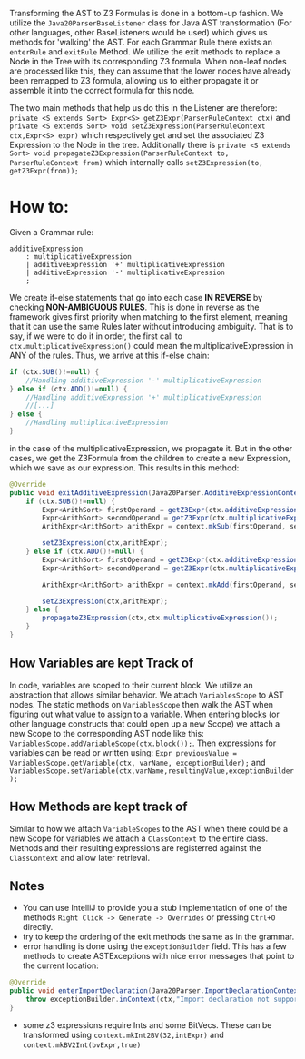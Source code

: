 Transforming the AST to Z3 Formulas is done in a bottom-up fashion.
We utilize the `Java20ParserBaseListener` class for Java AST transformation (For other languages, other BaseListeners would be used) which gives us methods for 'walking' the AST.
For each Grammar Rule there exists an `enterRule` and `exitRule` Method.
We utilize the exit methods to replace a Node in the Tree with its corresponding Z3 formula. 
When non-leaf nodes are processed like this, they can assume that the lower nodes have already been remapped to Z3 formula, allowing us to either propagate it or assemble it into the correct formula for this node.

The two main methods that help us do this in the Listener are therefore:
`private <S extends Sort> Expr<S> getZ3Expr(ParserRuleContext ctx)` and ` private <S extends Sort> void setZ3Expression(ParserRuleContext ctx,Expr<S> expr)` which respectively get and set the associated Z3 Expression to the Node in the tree.
Additionally there is `private <S extends Sort> void propagateZ3Expression(ParserRuleContext to, ParserRuleContext from)` which internally calls `setZ3Expression(to, getZ3Expr(from));`

# How to:
Given a Grammar rule:
```antlrv4
additiveExpression
    : multiplicativeExpression
    | additiveExpression '+' multiplicativeExpression
    | additiveExpression '-' multiplicativeExpression
    ;
```
We create if-else statements that go into each case **IN REVERSE** by checking **NON-AMBIGUOUS RULES**.
This is done in reverse as the framework gives first priority when matching to the first element, meaning that it can use the same Rules later without introducing ambiguity.
That is to say, if we were to do it in order, the first call to `ctx.multiplicativeExpression()` could mean the multiplicativeExpression in ANY of the rules.
Thus, we arrive at this if-else chain:
```java
if (ctx.SUB()!=null) {
    //Handling additiveExpression '-' multiplicativeExpression
} else if (ctx.ADD()!=null) {
    //Handling additiveExpression '+' multiplicativeExpression
    //[...]
} else {
    //Handling multiplicativeExpression
}
```

in the case of the multiplicativeExpression, we propagate it. But in the other cases, we get the Z3Formula from the children to create a new Expression, which we save as our expression. This results in this method:
```java
@Override
public void exitAdditiveExpression(Java20Parser.AdditiveExpressionContext ctx) {
    if (ctx.SUB()!=null) {
        Expr<ArithSort> firstOperand = getZ3Expr(ctx.additiveExpression());
        Expr<ArithSort> secondOperand = getZ3Expr(ctx.multiplicativeExpression());
        ArithExpr<ArithSort> arithExpr = context.mkSub(firstOperand, secondOperand);

        setZ3Expression(ctx,arithExpr);
    } else if (ctx.ADD()!=null) {
        Expr<ArithSort> firstOperand = getZ3Expr(ctx.additiveExpression());
        Expr<ArithSort> secondOperand = getZ3Expr(ctx.multiplicativeExpression());

        ArithExpr<ArithSort> arithExpr = context.mkAdd(firstOperand, secondOperand);

        setZ3Expression(ctx,arithExpr);
    } else {
        propagateZ3Expression(ctx,ctx.multiplicativeExpression());
    }
}
```

## How Variables are kept Track of
In code, variables are scoped to their current block.
We utilize an abstraction that allows similar behavior. 
We attach `VariablesScope` to AST nodes. 
The static methods on `VariablesScope` then walk the AST when figuring out what value to assign to a variable.
When entering blocks (or other language constructs that could open up a new Scope) we attach a new Scope to the corresponding AST node like this: `VariablesScope.addVariableScope(ctx.block());`.
Then expressions for variables can be read or written using:  `Expr previousValue = VariablesScope.getVariable(ctx, varName, exceptionBuilder);` and `VariablesScope.setVariable(ctx,varName,resultingValue,exceptionBuilder);`




## How Methods are kept track of
Similar to how we attach `VariableScopes` to the AST when there could be a new Scope for variables we attach a `ClassContext` to the entire class.
Methods and their resulting expressions are registerred against the `ClassContext` and allow later retrieval.


## Notes
- You can use IntelliJ to provide you a stub implementation of one of the methods `Right Click -> Generate -> Overrides` or pressing `Ctrl+O` directly.
- try to keep the ordering of the exit methods the same as in the grammar.
- error handling is done using the `exceptionBuilder` field. This has a few methods to create ASTExceptions with nice error messages that point to the current location:
```java
@Override
public void enterImportDeclaration(Java20Parser.ImportDeclarationContext ctx) {
    throw exceptionBuilder.inContext(ctx,"Import declaration not supported in UDFs");
}
```
- some z3 expressions require Ints and some BitVecs. These can be transformed using `context.mkInt2BV(32,intExpr)` and `context.mkBV2Int(bvExpr,true)`

